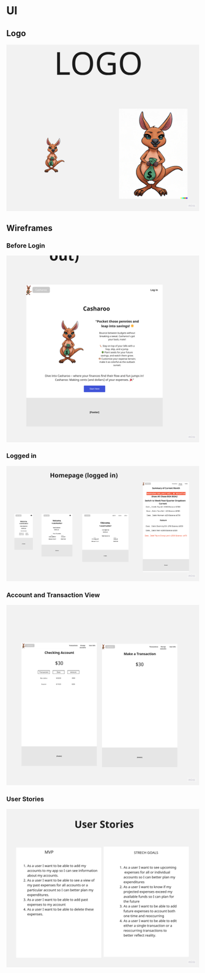 # UI

## Logo

![](cash2.jpg)

## Wireframes

### Before Login

![](cash5.jpg)

### Logged in

![](cash3.jpg)

### Account and Transaction View

![](cash4.jpg)

### User Stories

![](cash6.jpg)
